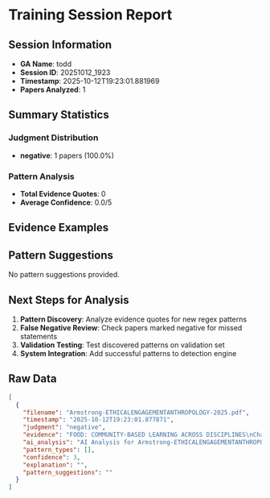 # Training Session Report

## Session Information
- **GA Name**: todd
- **Session ID**: 20251012_1923
- **Timestamp**: 2025-10-12T19:23:01.881969
- **Papers Analyzed**: 1

## Summary Statistics

### Judgment Distribution
- **negative**: 1 papers (100.0%)

### Pattern Analysis
- **Total Evidence Quotes**: 0
- **Average Confidence**: 0.0/5

## Evidence Examples

## Pattern Suggestions

No pattern suggestions provided.

## Next Steps for Analysis

1. **Pattern Discovery**: Analyze evidence quotes for new regex patterns
2. **False Negative Review**: Check papers marked negative for missed statements  
3. **Validation Testing**: Test discovered patterns on validation set
4. **System Integration**: Add successful patterns to detection engine

## Raw Data

```json
[
  {
    "filename": "Armstrong-ETHICALENGAGEMENTANTHROPOLOGY-2025.pdf",
    "timestamp": "2025-10-12T19:23:01.877871",
    "judgment": "negative",
    "evidence": "FOOD: COMMUNITY-BASED LEARNING ACROSS DISCIPLINES\nChapter Author(s): Chloe Armstrong, Carla Daughtry and Garrett Singer\nBook Title: Gleanings from the Field\nBook Subtitle: Food Security, Resilience, and Experiential Learning\nBook Editor(s): Dan Trudeau, William Moseley, Paul Schadewald\nPublished by: Lever Press. (2025)\nStable URL: https://www.jstor.org/stable/10.3998/mpub.14507779.18",
    "ai_analysis": "AI Analysis for Armstrong-ETHICALENGAGEMENTANTHROPOLOGY-2025.pdf\n\nConfidence Level: High (0.750)\nRecommendation: Explicit positionality detected\nPatterns Detected: Subtle Positionality, Comprehensive Review\n\n\nEvidence Excerpts Found: #1 - Ai Explanation\nLikely Location: Body/Content\nSTRONG positionality detected (Confidence: 0.75) Patterns identified: subtle_positionality, comprehensive_review Key evidence: \u2022 subtle: 1. **Passage**: \"Though the courses originated independently, our respective focus on access and agency spurred exploration of foodways on campus thr....\n\n\n#2 - Final Assessment\nLikely Location: Results/Findings\nThe preliminary findings indicate a nuanced understanding of positionality within the context of community-based learning, particularly in relation to foodways on campus. The evidence suggests that the authors are aware of the complexities surrounding access and agency, which are critical themes in the discourse of food security and experiential learning....\n\n\n#3 - Subtle\nLikely Location: Body/Content\n1. **Passage**: \"Though the courses originated independently, our respective focus on access and agency spurred exploration of foodways on campus through campus kitchen tours and food management, Lawrence University\u2019s student-run garden, Sustainable Lawrence University Garden (SLUG), and our campus food pantry....\n\n\n#4 - Supplemental\nLikely Location: Body/Content\nNone.\n\n\n\nAI Recommendation:\nStrong evidence of explicit positionality statements. Recommend categorizing as Explicit.",
    "pattern_types": [],
    "confidence": 3,
    "explanation": "",
    "pattern_suggestions": ""
  }
]
```
